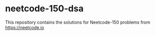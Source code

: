 # neetcode-150-dsa
This repository contains the solutions for Neetcode-150 problems from https://neetcode.io
